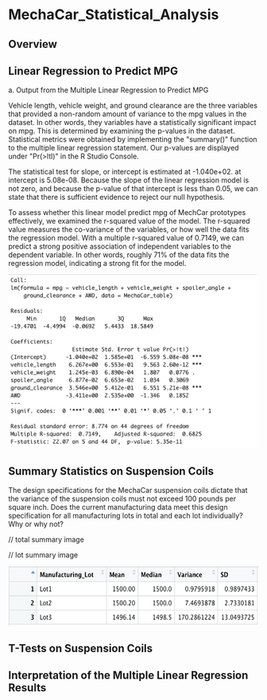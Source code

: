 # MechaCar_Statistical_Analysis

## Overview

## Linear Regression to Predict MPG

a. Output from the Multiple Linear Regression to Predict MPG

Vehicle length, vehicle weight, and ground clearance are the three variables that provided a non-random amount of variance to the mpg values in the dataset. In other words, they variables have a statistically significant impact on mpg. This is determined by examining the p-values in the dataset. Statistical metrics were obtained by implementing the "summary()" function to the multiple linear regression statement. Our p-values are displayed under "Pr(>ltl)" in the R Studio Console.

The statistical test for slope, or intercept is estimated at -1.040e+02. at intercept is 5.08e-08. Because the slope of the linear regression model is not zero, and because the p-value of that intercept is less than 0.05, we can state that there is sufficient evidence to reject our null hypothesis.

To assess whether this linear model predict mpg of MechCar prototypes effectively, we examined the r-squared value of the model. The r-squared value  measures the co-variance of the variables, or how well the data fits the regression model. With a multiple r-squared value of 0.7149, we can predict a strong positive association of independent variables to the dependent variable. In other words, roughly 71% of the data fits the regression model, indicating a strong fit for the model.

<img src="https://github.com/katmarcin/MechaCar_Statistical_Analysis/blob/47b7bfab9071e069bf432dd849d19e3d68919dfb/images/lin_regress_mpg.png" width="500" height="350"/>

## Summary Statistics on Suspension Coils

The design specifications for the MechaCar suspension coils dictate that the variance of the suspension coils must not exceed 100 pounds per square inch. Does the current manufacturing data meet this design specification for all manufacturing lots in total and each lot individually? Why or why not?

// total summary image

// lot summary image

<img src="https://github.com/katmarcin/MechaCar_Statistical_Analysis/blob/2e557d4cc9e533ac4d5e5ddb25392ab87a8f8677/images/lot_summary.png" width="550" height="120"/>

     

## T-Tests on Suspension Coils



## Interpretation of the Multiple Linear Regression Results
